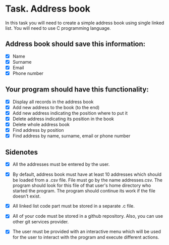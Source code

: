 # Task. Address book

In this task you will need to create a simple address book using single linked list. You will need to use C programming language. 

## Address book should save this information:

- [x] Name
- [x] Surname
- [x] Email
- [x] Phone number

## Your program should have this functionality:

- [x] Display all records in the address book
- [x] Add new address to the book (to the end)
- [x] Add new address indicating the position where to put it
- [x] Delete address indicating its position in the book
- [x] Delete whole address book
- [x] Find address by position
- [x] Find address by name, surname, email or phone number 

## Sidenotes

- [x] All the addresses must be entered by the user.

- [x] By default, address book must have at least 10 addresses which should be loaded from a .csv file. File must go by the name addresses.csv. The program should look for this file of that user's home directory who started the program. The program should continue its work if the file doesn't exist. 

- [x] All linked list code part must be stored in a separate .c file.

- [x] All of your code must be stored in a github repository. Also, you can use other git services provider. 

- [x] The user must be provided with an interactive menu which will be used for the user to interact with the program and execute different actions. 
